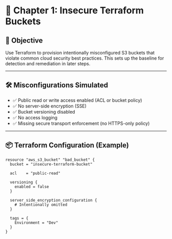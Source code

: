 # 🔧 Chapter 1: Insecure Terraform Buckets

## 🎯 Objective

Use Terraform to provision intentionally misconfigured S3 buckets that violate common cloud security best practices. This sets up the baseline for detection and remediation in later steps.

---

## 🛠️ Misconfigurations Simulated

- ✅ Public read or write access enabled (ACL or bucket policy)
- ✅ No server-side encryption (SSE)
- ✅ Bucket versioning disabled
- ✅ No access logging
- ✅ Missing secure transport enforcement (no HTTPS-only policy)

---

## 📦 Terraform Configuration (Example)

```hcl
resource "aws_s3_bucket" "bad_bucket" {
  bucket = "insecure-terraform-bucket"

  acl    = "public-read"

  versioning {
    enabled = false
  }

  server_side_encryption_configuration {
    # Intentionally omitted
  }

  tags = {
    Environment = "Dev"
  }
}
